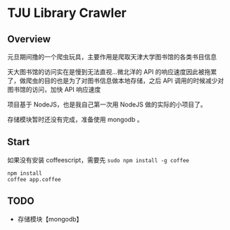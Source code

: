 TJU Library Crawler
===========
## Overview
元旦期间撸的一个爬虫玩具，主要作用是爬取天津大学图书馆的各类书目信息

天大图书馆的访问实在是慢到无法直视...微北洋的 API 的响应速度因此被拖累了，做爬虫的目的也是为了对图书信息做本地存储，之后 API 调用的时候减少对图书馆的访问，加快 API 响应速度

项目基于 NodeJS，也是我自己第一次用 NodeJS 做的实际的小项目了。

存储模块暂时还没有完成，准备使用 mongodb 。

## Start
如果没有安装 coffeescript，需要先 `sudo npm install -g coffee` 

    npm install
    coffee app.coffee

## TODO
- 存储模块【mongodb】